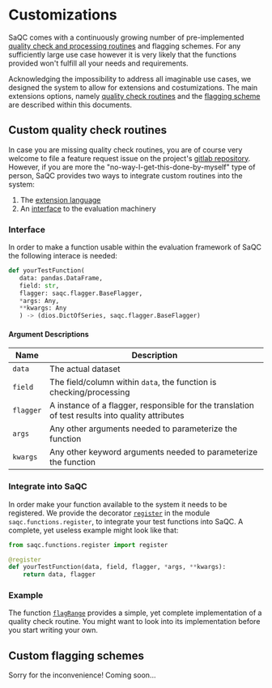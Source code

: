 # Customizations
SaQC comes with a continuously growing number of pre-implemented
[quality check and processing routines](docs/FunctionIndex.md) and 
flagging schemes. 
For any sufficiently large use case however it is very likely that the 
functions provided won't fulfill all your needs and requirements.

Acknowledging the impossibility to address all imaginable use cases, we 
designed the system to allow for extensions and costumizations. The main extensions options, namely 
[quality check routines](#custom-quality-check-routines)
and the [flagging scheme](#custom-flagging-schemes)
are described within this documents.

## Custom quality check routines
In case you are missing quality check routines, you are of course very
welcome to file a feature request issue on the project's
[gitlab repository](https://git.ufz.de/rdm-software/saqc). However, if 
you are more the "no-way-I-get-this-done-by-myself" type of person,
SaQC provides two ways to integrate custom routines into the system:
1. The [extension language](docs/GenericFunctions.md)
2. An [interface](#interface) to the evaluation machinery

### Interface
In order to make a function usable within the evaluation framework of SaQC the following interace is needed:

```python
def yourTestFunction(
   data: pandas.DataFrame,
   field: str,
   flagger: saqc.flagger.BaseFlagger,
   *args: Any,
   **kwargs: Any
   ) -> (dios.DictOfSeries, saqc.flagger.BaseFlagger)
```

#### Argument Descriptions

| Name      | Description                                                                                      |
|-----------|--------------------------------------------------------------------------------------------------|
| `data`    | The actual dataset                                                                               |
| `field`   | The field/column within `data`, the function is checking/processing                              |
| `flagger` | A instance of a flagger, responsible for the translation of test results into quality attributes |
| `args`    | Any other arguments needed to parameterize the function                                          |
| `kwargs`  | Any other keyword arguments needed to parameterize the function                                  |

### Integrate into SaQC
In order make your function available to the system it needs to be registered. We provide the decorator 
[`register`](saqc/functions/register.py) in the module `saqc.functions.register`, to integrate your 
test functions into SaQC. A complete, yet useless example might
look like that:

```python
from saqc.functions.register import register

@register
def yourTestFunction(data, field, flagger, *args, **kwargs):
    return data, flagger
```

### Example
The function [`flagRange`](saqc/funcs/functions.py) provides a simple, yet complete implementation of 
a quality check routine. You might want to look into its implementation before you start writing your
own.


## Custom flagging schemes
Sorry for the inconvenience! Coming soon...
